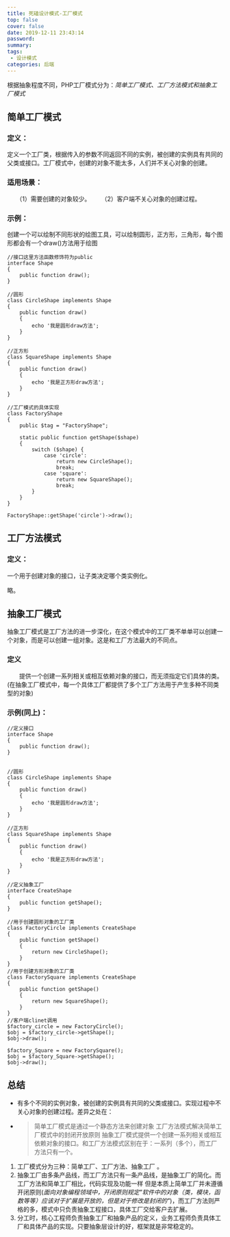 ```yaml
---
title: 死磕设计模式-工厂模式
top: false
cover: false
date: 2019-12-11 23:43:14
password:
summary:
tags:
 - 设计模式
categories: 后端
---
```


根据抽象程度不同，PHP工厂模式分为：*简单工厂模式、工厂方法模式和抽象工厂模式*
## 简单工厂模式

### 定义：
定义一个工厂类，根据传入的参数不同返回不同的实例，被创建的实例具有共同的父类或接口。工厂模式中，创建的对象不能太多，人们并不关心对象的创建。

### 适用场景：
　　（1）需要创建的对象较少。
　　（2）客户端不关心对象的创建过程。

### 示例：
创建一个可以绘制不同形状的绘图工具，可以绘制圆形，正方形，三角形，每个图形都会有一个draw()方法用于绘图
```
//接口这里方法函数修饰符为public
interface Shape
{
    public function draw();
}

//圆形
class CircleShape implements Shape
{
    public function draw()
    {
        echo '我是圆形draw方法';
    }
}

//正方形
class SquareShape implements Shape
{
    public function draw()
    {
        echo '我是正方形draw方法';
    }
}

//工厂模式的具体实现
class FactoryShape
{
    public $tag = "FactoryShape";

    static public function getShape($shape)
    {
        switch ($shape) {
            case 'circle':
                return new CircleShape();
                break;
            case 'square':
                return new SquareShape();
                break;
        }
    }
}

FactoryShape::getShape('circle')->draw();
```

## 工厂方法模式

### 定义：
一个用于创建对象的接口，让子类决定哪个类实例化。

略。

## 抽象工厂模式
抽象工厂模式是工厂方法的进一步深化，在这个模式中的工厂类不单单可以创建一个对象，而是可以创建一组对象。这是和工厂方法最大的不同点。

### 定义
　　提供一个创建一系列相关或相互依赖对象的接口，而无须指定它们具体的类。(在抽象工厂模式中，每一个具体工厂都提供了多个工厂方法用于产生多种不同类型的对象)

### 示例(同上)：
```
//定义接口
interface Shape
{
    public function draw();
}


//圆形
class CircleShape implements Shape
{
    public function draw()
    {
        echo '我是圆形draw方法';
    }
}

//正方形
class SquareShape implements Shape
{
    public function draw()
    {
        echo '我是正方形draw方法';
    }
}

//定义抽象工厂
interface CreateShape
{
    public function getShape();
}

//用于创建圆形对象的工厂类
class FactoryCircle implements CreateShape
{
    public function getShape()
    {
        return new CircleShape();
    }
}
//用于创建方形对象的工厂类
class FactorySquare implements CreateShape
{
    public function getShape()
    {
        return new SquareShape();
    }
}
//客户端clinet调用
$factory_circle = new FactoryCircle();
$obj = $factory_circle->getShape();
$obj->draw();

$factory_Square = new FactorySquare();
$obj = $factory_Square->getShape();
$obj->draw();
```

## 总结

* 有多个不同的实例对象，被创建的实例具有共同的父类或接口。实现过程中不关心对象的创建过程。差异之处在：

* > 简单工厂模式是通过一个静态方法来创建对象
  > 工厂方法模式解决简单工厂模式中的封闭开放原则
  > 抽象工厂模式提供一个创建一系列相关或相互依赖对象的接口。和工厂方法模式区别在于：一系列（多个），而工厂方法只有一个。

1. 工厂模式分为三种：简单工厂、工厂方法、抽象工厂 。
2. 抽象工厂由多条产品线，而工厂方法只有一条产品线，是抽象工厂的简化。而工厂方法和简单工厂相比，代码实现及功能一样 但是本质上简单工厂并未遵循开闭原则(*面向对象编程领域中，开闭原则规定"软件中的对象（类，模块，函数等等）应该对于扩展是开放的，但是对于修改是封闭的"*)，而工厂方法则严格的多，模式中只负责抽象工程接口，具体工厂交给客户去扩展。
3. 分工时，核心工程师负责抽象工厂和抽象产品的定义，业务工程师负责具体工厂和具体产品的实现。只要抽象层设计的好，框架就是非常稳定的。

